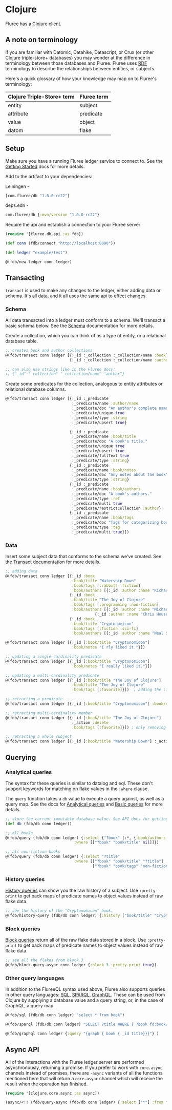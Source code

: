 # Clojure

<!-- [![cljdoc badge](https://cljdoc.org/badge/com.fluree/db)](https://cljdoc.org/d/com.fluree/db/CURRENT) -->

Fluree has a Clojure client.

## A note on terminology

If you are familiar with Datomic, Datahike, Datascript, or Crux (or other Clojure triple-store+ databases) you may wonder at the difference in terminology between those databases and Fluree. Fluree uses [RDF](https://en.wikipedia.org/wiki/Resource_Description_Framework) terminology to describe the relationships between entities, or subjects.

Here's a quick glossary of how your knowledge may map on to Fluree's terminology:

| Clojure Triple-Store+ term | Fluree term |
| -------------------------- | ----------- |
| entity                     | subject     |
| attribute                  | predicate   |
| value                      | object      |
| datom                      | flake       |

## Setup

Make sure you have a running Fluree ledger service to connect to. See the [Getting Started](/docs/1.0.0/getting-started/installation) docs for more details.

Add to the artifact to your dependencies:

Leiningen -

```clojure
[com.fluree/db "1.0.0-rc22"]
```

deps.edn -

```clojure
com.fluree/db {:mvn/version "1.0.0-rc22"}
```

Require the api and establish a connection to your Fluree server:

```clojure
(require '[fluree.db.api :as fdb])

(def conn (fdb/connect "http://localhost:8090"))

(def ledger "example/test")

@(fdb/new-ledger conn ledger)
```

## Transacting

`transact` is used to make any changes to the ledger, either adding data or schema. It's all data, and it all uses the same api to effect changes.

### Schema

All data transacted into a ledger must conform to a schema. We'll transact a basic schema below. See the [Schema](/docs/1.0.0/schema/overview) documentation for more details.

Create a collection, which you can think of as a type of entity, or a relational database table.

```clojure
;; creates book and author collections
@(fdb/transact conn ledger [{:_id :_collection :_collection/name :book}
                            {:_id :_collection :_collection/name :author}])

;; can also use strings like in the Fluree docs:
;; {"_id" "_collection" "_collection/name" "author"}
```

Create some predicates for the collection, analogous to entity attributes or relational database columns.

```clojure
@(fdb/transact conn ledger [{:_id :_predicate
                             :_predicate/name :author/name
                             :_predicate/doc "An author's complete name."
                             :_predicate/unique true
                             :_predicate/type :string
                             :_predicate/upsert true}

                            {:_id :_predicate
                             :_predicate/name :book/title
                             :_predicate/doc "A book's title."
                             :_predicate/unique true
                             :_predicate/upsert true
                             :_predicate/fullText true
                             :_predicate/type :string}
                            {:_id :_predicate
                             :_predicate/name :book/notes
                             :_predicate/doc "Any notes about the book"
                             :_predicate/type :string}
                            {:_id :_predicate
                             :_predicate/name :book/authors
                             :_predicate/doc "A book's authors."
                             :_predicate/type :ref
                             :_predicate/multi true
                             :_predicate/restrictCollection :author}
                            {:_id :_predicate
                             :_predicate/name :book/tags
                             :_predicate/doc "Tags for categorizing books."
                             :_predicate/type :tag
                             :_predicate/multi true}])

```

### Data

Insert some subject data that conforms to the schema we've created. See the [Transact](/docs/1.0.0/transact) documentation for more details.

```clojure
;; adding data
@(fdb/transact conn ledger [{:_id :book
                             :book/title "Watership Down"
                             :book/tags [:rabbits :fiction]
                             :book/authors [{:_id :author :name "Richard Adams"}]}
                            {:_id :book
                             :book/title "The Joy of Clojure"
                             :book/tags [:programming :non-fiction]
                             :book/authors [{:_id :author :name "Michael Fogus"}
                                       {:_id :author :name "Chris Houser"}]}
                            {:_id :book
                             :book/title "Cryptonomicon"
                             :book/tags [:fiction :sci-fi]
                             :book/authors [{:_id :author :name "Neal Stephenson"}]}])

@(fdb/transact conn ledger [{:_id [:book/title "Cryptonomicon"]
                             :book/notes "I rly liked it."}])

;; updating a single-cardinality predicate
@(fdb/transact conn ledger [{:_id [:book/title "Cryptonomicon"]
                             :book/notes "I really liked it."}])

;; updating a multi-cardinality predicate
@(fdb/transact conn ledger [{:_id [:book/title "The Joy of Clojure"]
                             :book/title "The Joy of Clojure"
                             :book/tags [:favorite]}])  ; adding the :favorite tag

;; retracting a predicate
@(fdb/transact conn ledger [{:_id [:book/title "Cryptonomicon"] :book/notes nil}])

;; retracting multi-cardinality member
@(fdb/transact conn ledger [{:_id [:book/title "The Joy of Clojure"]
                             :_action :delete
                             :book/tags [:favorite]}]) ; only removing :favorite tag

;; retracting a whole subject
@(fdb/transact conn ledger [{:_id [:book/title "Watership Down"] :_action :delete}])

```

## Querying

### Analytical queries

The syntax for these queries is similar to datalog and eql. These don't support keywords for matching on flake values in the `:where` clause.

The `query` function takes a `db` value to execute a query against, as well as a query map. See the docs for [Analytical queries](/docs/1.0.0/query/analytical-query) and [Basic queries](/docs/1.0.0/query/overview) for more details.

```clojure
;; store the current immutable database value. See API docs for getting a prior version of a db, applying permissions to a db, and other options.
(def db (fdb/db conn ledger))

;; all books
@(fdb/query (fdb/db conn ledger) {:select {"?book" [:*, {:book/authors [:*]}]}
                              :where [["?book" "book/title" nil]]})

;; all non-fiction books
@(fdb/query (fdb/db conn ledger) {:select "?title"
                              :where [["?book" "book/title" "?title"]
                                      ["?book" "book/tags" "non-fiction"]]})

```

### History queries

[History queries](/docs/1.0.0/query/history-query) can show you the raw history of a subject. Use `:pretty-print` to get back maps of predicate names to object values instead of raw flake data.

```clojure
;; see the history of the "Cryptonomicon" book.
@(fdb/history-query (fdb/db conn ledger) {:history ["book/title" "Cryptonomicon"] :pretty-print true})
```

### Block queries

[Block queries](/docs/1.0.0/query/block-query) return all of the raw flake data stored in a block. Use `:pretty-print` to get back maps of predicate names to object values instead of raw flake data.

```clojure
;; see all the flakes from block 3
@(fdb/block-query-async conn ledger {:block 3 :pretty-print true})
```

### Other query languages

In addition to the FlureeQL syntax used above, Fluree also supports queries in other query languages: [SQL](/docs/1.0.0/query/sql), [SPARQL](/docs/1.0.0/query/sparql), [GraphQL](/docs/1.0.0/query/graphql). These can be used from Clojure by supplying a database value and a query string, or, in the case of GraphQL, a query map.

```clojure
@(fdb/sql (fdb/db conn ledger) "select * from book")

@(fdb/sparql (fdb/db conn ledger) "SELECT ?title WHERE { ?book fd:book/title ?title; fd:book/tags \"sci-fi\".}")

@(fdb/graphql conn ledger {:query "{graph { book { _id title}}}"} )

```

## Async API

All of the interactions with the Fluree ledger server are performed asynchronously, returning a promise. If you prefer to work with `core.async` channels instead of promises, there are `-async` variants of all the functions mentioned here that will return a `core.async` channel which will receive the result when the operation has finished.

```clojure
(require '[clojure.core.async :as async])

(async/<!! (fdb/query-async (fdb/db conn ledger) {:select ["*"] :from "book"}))
```
